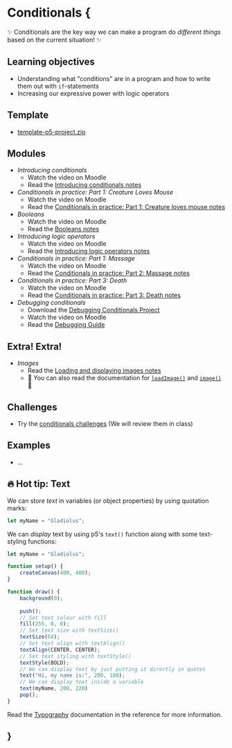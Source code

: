 # Conditionals {

✨ Conditionals are the key way we can make a program do *different things* based on the current situation! ✨

## Learning objectives

- Understanding what "conditions" are in a program and how to write them out with `if`-statements
- Increasing our expressive power with logic operators

## Template

- [template-p5-project.zip](../../templates/template-p5-project.zip)

## Modules

- *Introducing conditionals*
    - Watch the video on Moodle
    - Read the [Introducing conditionals notes](./introducing-conditionals.md)
- *Conditionals in practice: Part 1: Creature Loves Mouse*
    - Watch the video on Moodle
    - Read the [Conditionals in practice: Part 1: Creature loves mouse notes](./conditionals-in-practice-part-1.md)
- *Booleans*
    - Watch the video on Moodle
    - Read the [Booleans notes](./booleans.md)
- *Introducing logic operators*
    - Watch the video on Moodle
    - Read the [Introducing logic operators notes](./introducing-logic-operators.md)
- *Conditionals in practice: Part 1: Massage*
    - Watch the video on Moodle
    - Read the [Conditionals in practice: Part 2: Massage notes](./conditionals-in-practice-part-2.md)
- *Conditionals in practice: Part 3: Death*
    - Watch the video on Moodle
    - Read the [Conditionals in practice: Part 3: Death notes](./conditionals-in-practice-part-3.md)
- *Debugging conditionals*
    - Download the [Debugging Conditionals Project](MISSING_LINK)
    - Watch the video on Moodle
    - Read the [Debugging Guide](../../guides/debugging-guide.md)

## Extra! Extra!

- *Images*
    - Read the [Loading and displaying images notes](../extras/images.md)
    - 📖 You can also read the documentation for [`loadImage()`](https://p5js.org/reference/p5/loadImage/) and [`image()`](https://p5js.org/reference/p5/image/) 📖

## Challenges

- Try the [conditionals challenges](MISSING_LINK) (We will review them in class)

## Examples

- ...

## 🔥 Hot tip: Text

We can store *text* in variables (or object properties) by using quotation marks:

```javascript
let myName = "Gladiolus";
```

We can *display* text by using p5's `text()` function along with some text-styling functions:

```javascript
let myName = "Gladiolus";

function setup() {
    createCanvas(400, 400);
}

function draw() {
    background(0);
    
    push();
    // Set text colour with fill
    fill(255, 0, 0);
    // Set text size with textSize()
    textSize(64);
    // Set text align with textAlign()
    textAlign(CENTER, CENTER);
    // Set text styling with textStyle()
    textStyle(BOLD);
    // We can display text by just putting it directly in quotes
    text("Hi, my name is:", 200, 180);
    // We can display text inside a variable
    text(myName, 200, 220)
    pop();
}
```

Read the [Typography](https://p5js.org/reference/#Typography) documentation in the reference for more information.

## }